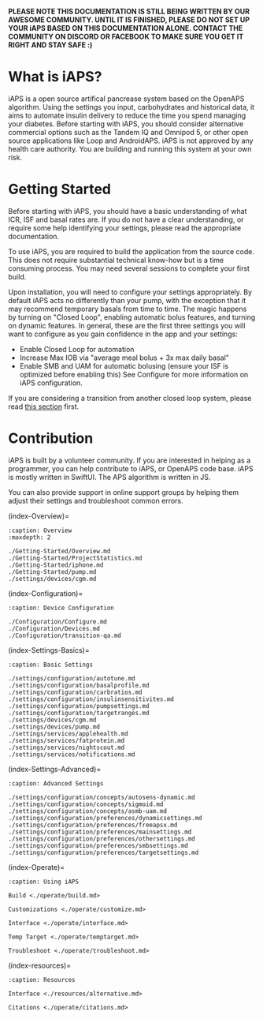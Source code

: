 **PLEASE NOTE THIS DOCUMENTATION IS STILL BEING WRITTEN BY OUR AWESOME COMMUNITY. UNTIL IT IS FINISHED, PLEASE DO NOT SET UP YOUR iAPS BASED ON THIS DOCUMENTATION ALONE. CONTACT THE COMMUNITY ON DISCORD OR FACEBOOK TO MAKE SURE YOU GET IT RIGHT AND STAY SAFE :)**

# What is iAPS?
iAPS is a open source artifical pancrease system based on the OpenAPS algorithm. Using the settings you input, carbohydrates and historical data, it aims to automate insulin delivery to reduce the time you spend managing your diabetes. Before starting with iAPS, you should consider alternative commercial options such as the Tandem IQ and Omnipod 5, or other open source applications like Loop and AndroidAPS. iAPS is not approved by any health care authority. You are building and running this system at your own risk.

# Getting Started
Before starting with iAPS, you should have a basic understanding of what ICR, ISF and basal rates are. If you do not have a clear understanding, or require some help identifying your settings, please read the appropriate documentation.

To use iAPS, you are required to build the application from the source code. This does not require substantial technical know-how but is a time consuming process. You may need several sessions to complete your first build.

Upon installation, you will need to configure your settings appropriately. By default iAPS acts no differently than your pump, with the exception that it may recommend temporary basals from time to time. The magic happens by turning on "Closed Loop", enabling automatic bolus features, and turning on dynamic features. In general, these are the first three settings you will want to configure as you gain confidence in the app and your settings:

- Enable Closed Loop for automation
- Increase Max IOB via "average meal bolus + 3x max daily basal"
- Enable SMB and UAM for automatic bolusing (ensure your ISF is optimized before enabling this)
See Configure for more information on iAPS configuration.

If you are considering a transition from another closed loop system, please read [this section](./Configuration/transition-qa.md) first.

# Contribution
iAPS is built by a volunteer community. If you are interested in helping as a programmer, you can help contribute to iAPS, or OpenAPS code base. iAPS is mostly written in SwiftUI. The APS algorithm is written in JS.

You can also provide support in online support groups by helping them adjust their settings and troubleshoot common errors.


(index-Overview)=

```{toctree}
:caption: Overview
:maxdepth: 2

./Getting-Started/Overview.md
./Getting-Started/ProjectStatistics.md
./Getting-Started/iphone.md
./Getting-Started/pump.md
./settings/devices/cgm.md

```
<!---

(index-Analyze)=

```{toctree}
:caption: Analyze

./Analyze/EvaluateBasal.md
./Analyze/EvaluateCR.md

```
--->
(index-Configuration)=

```{toctree}
:caption: Device Configuration

./Configuration/Configure.md
./Configuration/Devices.md
./Configuration/transition-qa.md

```
(index-Settings-Basics)=

```{toctree}
:caption: Basic Settings

./settings/configuration/autotune.md
./settings/configuration/basalprofile.md
./settings/configuration/carbratios.md
./settings/configuration/insulinsensitivites.md
./settings/configuration/pumpsettings.md
./settings/configuration/targetranges.md
./settings/devices/cgm.md
./settings/devices/pump.md
./settings/services/applehealth.md
./settings/services/fatprotein.md
./settings/services/nightscout.md
./settings/services/notifications.md

```

(index-Settings-Advanced)=

```{toctree}
:caption: Advanced Settings

./settings/configuration/concepts/autosens-dynamic.md
./settings/configuration/concepts/sigmoid.md
./settings/configuration/concepts/asmb-uam.md
./settings/configuration/preferences/dynamicsettings.md
./settings/configuration/preferences/freeapsx.md
./settings/configuration/preferences/mainsettings.md
./settings/configuration/preferences/othersettings.md
./settings/configuration/preferences/smbsettings.md
./settings/configuration/preferences/targetsettings.md

```

(index-Operate)=

```{toctree}
:caption: Using iAPS

Build <./operate/build.md>

Customizations <./operate/customize.md>

Interface <./operate/interface.md>

Temp Target <./operate/temptarget.md>

Troubleshoot <./operate/troubleshoot.md>

```


(index-resources)=

```{toctree}
:caption: Resources

Interface <./resources/alternative.md>

Citations <./operate/citations.md>

```

